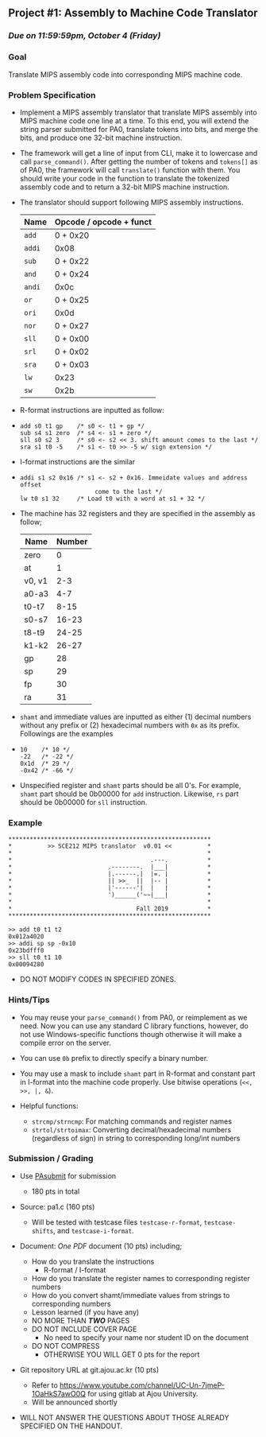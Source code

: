 ## Project #1: Assembly to Machine Code Translator

### ***Due on 11:59:59pm, October 4 (Friday)***

### Goal

Translate MIPS assembly code into corresponding MIPS machine code.


### Problem Specification

- Implement a MIPS assembly translator that translate MIPS assembly into MIPS machine code one line at a time. To this end, you will extend the string parser submitted for PA0, translate tokens into bits, and merge the bits, and produce one 32-bit machine instruction.

- The framework will get a line of input from CLI, make it to lowercase and call `parse_command()`. After getting the number of tokens and `tokens[]` as of PA0, the framework will call `translate()` function with them. You should write your code in the function to translate the tokenized assembly code and to return a 32-bit MIPS machine instruction.

- The translator should support following MIPS assembly instructions.

  | Name   | Opcode / opcode + funct |
  | ------ | ----------------------- |
  | `add`  | 0 + 0x20                |
  | `addi` | 0x08                    |
  | `sub`  | 0 + 0x22                |
  | `and`  | 0 + 0x24                |
  | `andi` | 0x0c                    |
  | `or`   | 0 + 0x25                |
  | `ori`  | 0x0d                    |
	| `nor`  | 0 + 0x27                |
  | `sll`  | 0 + 0x00                |
  | `srl`  | 0 + 0x02                |
  | `sra`  | 0 + 0x03                |
  | `lw`   | 0x23                    |
  | `sw`   | 0x2b                    |


- R-format instructions are inputted as follow:

- ```
  add s0 t1 gp    /* s0 <- t1 + gp */
  sub s4 s1 zero  /* s4 <- s1 + zero */
  sll s0 s2 3     /* s0 <- s2 << 3. shift amount comes to the last */
  sra s1 t0 -5    /* s1 <- t0 >> -5 w/ sign extension */
  ```

- I-format instructions are the similar

- ```
  addi s1 s2 0x16 /* s1 <- s2 + 0x16. Immeidate values and address offset
	                   come to the last */
  lw t0 s1 32     /* Load t0 with a word at s1 + 32 */
  ```

- The machine has 32 registers and they are specified in the assembly as follow;

  | Name   | Number |
  | ------ | ------ |
  | zero   | 0      |
  | at     | 1      |
  | v0, v1 | 2-3    |
  | a0-a3  | 4-7    |
  | t0-t7  | 8-15   |
  | s0-s7  | 16-23  |
  | t8-t9  | 24-25  |
  | k1-k2  | 26-27  |
  | gp     | 28     |
  | sp     | 29     |
  | fp     | 30     |
  | ra     | 31     |

- `shamt` and immediate values are inputted as either (1) decimal numbers without any prefix or (2) hexadecimal numbers with `0x` as its prefix. Followings are the examples

- ```
  10    /* 10 */
  -22   /* -22 */
  0x1d  /* 29 */
  -0x42 /* -66 */
  ```

- Unspecified register and `shamt` parts should be all 0's. For example, `shamt` part should be 0b00000 for `add` instruction. Likewise, `rs` part should be 0b00000 for `sll` instruction.


### Example
```
*********************************************************
*          >> SCE212 MIPS translator  v0.01 <<          *
*                                                       *
*                                       .---.           *
*                           .--------.  |___|           *
*                           |.------.|  |=. |           *
*                           || >>_  ||  |-- |           *
*                           |'------'|  |   |           *
*                           ')______('~~|___|           *
*                                                       *
*                                   Fall 2019           *
*********************************************************

>> add t0 t1 t2
0x012a4020
>> addi sp sp -0x10
0x23bdfff0
>> sll t0 t1 10
0x00094280
```

- DO NOT MODIFY CODES IN SPECIFIED ZONES.


### Hints/Tips

- You may reuse your `parse_command()` from PA0, or reimplement as we need. Now you can use any standard C library functions, however, do not use Windows-specific functions though otherwise it will make a compile error on the server.

- You can use `0b` prefix to directly specify a binary number.

- You may use a mask to include `shamt` part in R-format and constant part in I-format into the machine code properly. Use bitwise operations (`<<, >>, |, &`).

- Helpful functions:
  - `strcmp/strncmp`: For matching commands and register names
  - `strtol/strtoimax`: Converting decimal/hexadecimal numbers (regardless of sign) in string to corresponding long/int numbers


### Submission / Grading

- Use [PAsubmit](https://sslab.ajou.ac.kr/pasubmit) for submission
	- 180 pts in total

- Source: pa1.c (160 pts)
  - Will be tested with testcase files `testcase-r-format`, `testcase-shifts`, and `testcase-i-format`.

- Document: *One PDF* document (10 pts) including;
	- How do you translate the instructions
		- R-format / I-format
	- How do you translate the register names to corresponding register numbers
	- How do you convert shamt/immediate values from strings to corresponding numbers
	- Lesson learned (if you have any)
	- NO MORE THAN ***TWO*** PAGES
	- DO NOT INCLUDE COVER PAGE
		- No need to specify your name nor student ID on the document
  - DO NOT COMPRESS
	- OTHERWISE YOU WILL GET 0 pts for the report

- Git repository URL at git.ajou.ac.kr (10 pts)
	- Refer to https://www.youtube.com/channel/UC-Un-7jmeP-1OaHkS7awO0Q for using gitlab at Ajou University.
  - Will be announced shortly

- WILL NOT ANSWER THE QUESTIONS ABOUT THOSE ALREADY SPECIFIED ON THE HANDOUT.
